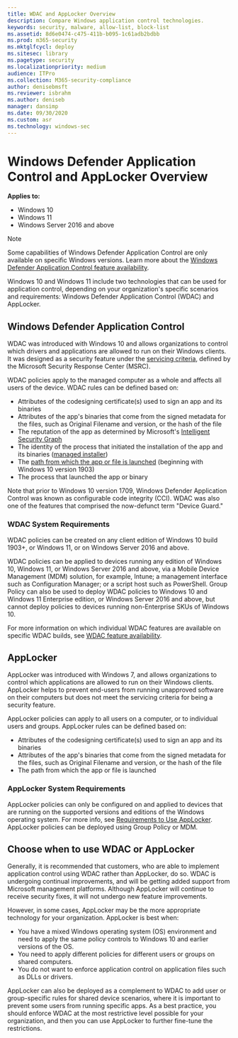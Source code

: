 ```yaml
---
title: WDAC and AppLocker Overview
description: Compare Windows application control technologies.
keywords: security, malware, allow-list, block-list
ms.assetid: 8d6e0474-c475-411b-b095-1c61adb2bdbb
ms.prod: m365-security
ms.mktglfcycl: deploy
ms.sitesec: library
ms.pagetype: security
ms.localizationpriority: medium
audience: ITPro
ms.collection: M365-security-compliance
author: denisebmsft
ms.reviewer: isbrahm
ms.author: deniseb
manager: dansimp
ms.date: 09/30/2020
ms.custom: asr
ms.technology: windows-sec
---
```


# Windows Defender Application Control and AppLocker Overview

**Applies to:**

- Windows 10
- Windows 11
- Windows Server 2016 and above

> [!NOTE]
> Some capabilities of Windows Defender Application Control are only available on specific Windows versions. Learn more about the [Windows Defender Application Control feature availability](feature-availability.md).

Windows 10 and Windows 11 include two technologies that can be used for application control, depending on your organization's specific scenarios and requirements: Windows Defender Application Control (WDAC) and AppLocker.

## Windows Defender Application Control

WDAC was introduced with Windows 10 and allows organizations to control which drivers and applications are allowed to run on their Windows clients. It was designed as a security feature under the [servicing criteria](https://www.microsoft.com/msrc/windows-security-servicing-criteria), defined by the Microsoft Security Response Center (MSRC).

WDAC policies apply to the managed computer as a whole and affects all users of the device. WDAC rules can be defined based on:

- Attributes of the codesigning certificate(s) used to sign an app and its binaries
- Attributes of the app's binaries that come from the signed metadata for the files, such as Original Filename and version, or the hash of the file
- The reputation of the app as determined by Microsoft's [Intelligent Security Graph](use-windows-defender-application-control-with-intelligent-security-graph.md)
- The identity of the process that initiated the installation of the app and its binaries ([managed installer](configure-authorized-apps-deployed-with-a-managed-installer.md))
- The [path from which the app or file is launched](select-types-of-rules-to-create.md#more-information-about-filepath-rules) (beginning with Windows 10 version 1903)
- The process that launched the app or binary

Note that prior to Windows 10 version 1709, Windows Defender Application Control was known as configurable code integrity (CCI). WDAC was also one of the features that comprised the now-defunct term "Device Guard."

### WDAC System Requirements

WDAC policies can be created on any client edition of Windows 10 build 1903+, or Windows 11, or on Windows Server 2016 and above.

WDAC policies can be applied to devices running any edition of Windows 10, Windows 11, or Windows Server 2016 and above, via a Mobile Device Management (MDM) solution, for example, Intune; a management interface such as Configuration Manager; or a script host such as PowerShell. Group Policy can also be used to deploy WDAC policies to Windows 10 and Windows 11 Enterprise edition, or Windows Server 2016 and above, but cannot deploy policies to devices running non-Enterprise SKUs of Windows 10.

For more information on which individual WDAC features are available on specific WDAC builds, see [WDAC feature availability](feature-availability.md).

## AppLocker

AppLocker was introduced with Windows 7, and allows organizations to control which applications are allowed to run on their Windows clients. AppLocker helps to prevent end-users from running unapproved software on their computers but does not meet the servicing criteria for being a security feature.

AppLocker policies can apply to all users on a computer, or to individual users and groups. AppLocker rules can be defined based on:

- Attributes of the codesigning certificate(s) used to sign an app and its binaries
- Attributes of the app's binaries that come from the signed metadata for the files, such as Original Filename and version, or the hash of the file
- The path from which the app or file is launched

### AppLocker System Requirements

AppLocker policies can only be configured on and applied to devices that are running on the supported versions and editions of the Windows operating system. For more info, see [Requirements to Use AppLocker](applocker/requirements-to-use-applocker.md).
AppLocker policies can be deployed using Group Policy or MDM.

## Choose when to use WDAC or AppLocker

Generally, it is recommended that customers, who are able to implement application control using WDAC rather than AppLocker, do so. WDAC is undergoing continual improvements, and will be getting added support from Microsoft management platforms. Although AppLocker will continue to receive security fixes, it will not undergo new feature improvements.

However, in some cases, AppLocker may be the more appropriate technology for your organization. AppLocker is best when:

- You have a mixed Windows operating system (OS) environment and need to apply the same policy controls to Windows 10 and earlier versions of the OS.
- You need to apply different policies for different users or groups on shared computers.
- You do not want to enforce application control on application files such as DLLs or drivers.

AppLocker can also be deployed as a complement to WDAC to add user or group-specific rules for shared device scenarios, where it is important to prevent some users from running specific apps.
As a best practice, you should enforce WDAC at the most restrictive level possible for your organization, and then you can use AppLocker to further fine-tune the restrictions.
